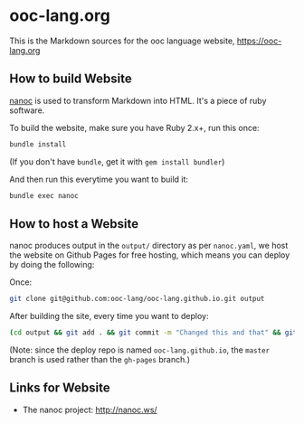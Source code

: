 # ooc-lang.org

This is the Markdown sources for the ooc language website, <https://ooc-lang.org>

## How to build Website

[nanoc][] is used to transform Markdown into HTML. It's a piece of ruby software.

To build the website, make sure you have Ruby 2.x+, run this once:

```bash
bundle install
```

(If you don't have `bundle`, get it with `gem install bundler`)

And then run this everytime you want to build it:

```bash
bundle exec nanoc
```

[nanoc]: http://nanoc.ws/

## How to host a Website

nanoc produces output in the `output/` directory as per `nanoc.yaml`, we host
the website on Github Pages for free hosting, which means you can deploy by
doing the following:

Once:

```bash
git clone git@github.com:ooc-lang/ooc-lang.github.io.git output
```

After building the site, every time you want to deploy:

```bash
(cd output && git add . && git commit -m "Changed this and that" && git push origin master)
```

(Note: since the deploy repo is named `ooc-lang.github.io`, the `master` branch
is used rather than the `gh-pages` branch.)

## Links for Website

  * The nanoc project: <http://nanoc.ws/>
